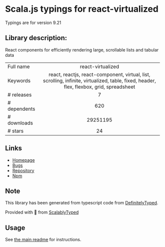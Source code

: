 
# Scala.js typings for react-virtualized

Typings are for version 9.21

## Library description:
React components for efficiently rendering large, scrollable lists and tabular data

|                    |                 |
| ------------------ | :-------------: |
| Full name          | react-virtualized |
| Keywords           | react, reactjs, react-component, virtual, list, scrolling, infinite, virtualized, table, fixed, header, flex, flexbox, grid, spreadsheet |
| # releases         | 7 |
| # dependents       | 620 |
| # downloads        | 29251195 |
| # stars            | 24 |

## Links
- [Homepage](https://github.com/bvaughn/react-virtualized)
- [Bugs](https://github.com/bvaughn/react-virtualized/issues)
- [Repository](https://github.com/bvaughn/react-virtualized)
- [Npm](https://www.npmjs.com/package/react-virtualized)
    


## Note
This library has been generated from typescript code from [DefinitelyTyped](https://definitelytyped.org).

Provided with :purple_heart: from [ScalablyTyped](https://github.com/oyvindberg/ScalablyTyped)

## Usage
See [the main readme](../../readme.md) for instructions.


